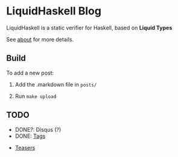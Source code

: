# LiquidHaskell Blog

LiquidHaskell is a static verifier for Haskell, based on **Liquid Types**

See [about](about.md) for more details.

## Build

To add a new post:

1. Add the .markdown file in `posts/`

2. Run `make upload`

## TODO

+ DONE?: Disqus (?)
+ DONE: [Tags](https://javran.github.io/posts/2014-03-01-add-tags-to-your-hakyll-blog.html)
- [Teasers](https://jaspervdj.be/hakyll/tutorials/using-teasers-in-hakyll.html)
